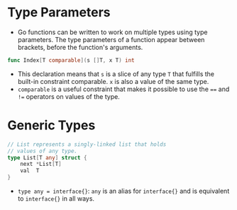 # Type Parameters
- Go functions can be written to work on multiple types using type parameters. The type parameters of a function appear between brackets, before the function's arguments.
```go
func Index[T comparable](s []T, x T) int
```
- This declaration means that `s` is a slice of any type `T` that fulfills the built-in constraint comparable. `x` is also a value of the same type.
- `comparable` is a useful constraint that makes it possible to use the `==` and `!=` operators on values of the type.

# Generic Types

```go
// List represents a singly-linked list that holds
// values of any type.
type List[T any] struct {
	next *List[T]
	val  T
}
```
- `type any = interface{}`: `any` is an alias for `interface{}` and is equivalent to `interface{}` in all ways.

    